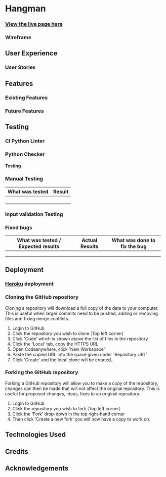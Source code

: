 # Hangman

### [View the live page here]()

### Wireframe

## User Experience

### User Stories

## Features

### Existing Features

### Future Features

## Testing

### CI Python Linter

### Python Checker

#### Testing

### Manual Testing

|What was tested|Result|
|---|---|
|||
|||
|||
|||

### Input validation Testing

### Fixed bugs

|What was tested / Expected results|Actual Results|What was done to fix the bug|
|---|---|---|
||||
||||
||||

## Deployment

### [Heroku](https://heroku.com/apps) deployment



### Cloning the GitHub repository

Cloning a repository will download a full copy of the data to your computer. This is useful when larger commits need to be pushed, adding or removing files and fixing merge conflicts.

1. Login to GitHub
2. Click the repository you wish to clone (Top left corner)
3. Click 'Code' which is shown above the list of files in the repository
4. Click the 'Local' tab, copy the HTTPS URL
5. Open Codeanywhere, click 'New Workspace'
6. Paste the copied URL into the space given under 'Repository URL'
7. Click 'Create' and the local clone will be created.

### Forking the GitHub repository

Forking a GitHub repository will allow you to make a copy of the repository, changes can then be made that will not affect the original repository. This is useful for proposed changes, ideas, fixes to an original repository.

1. Login to GitHub
2. Click the repository you wish to fork (Top left corner)
3. Click the 'Fork' drop-down in the top right-hand corner
4. Then click 'Create a new fork' you will now have a copy to work on.

## Technologies Used

## Credits

## Acknowledgements
